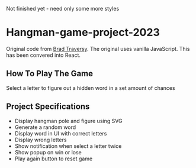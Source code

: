 Not finished yet - need only some more styles 
# Hangman-game-project-2023


Original code from [Brad Traversy](https://github.com/bradtraversy/vanillawebprojects/blob/master/hangman/). The original uses vanilla JavaScript. This has been convered into React.

## How To Play The Game

Select a letter to figure out a hidden word in a set amount of chances

## Project Specifications

- Display hangman pole and figure using SVG
- Generate a random word
- Display word in UI with correct letters
- Display wrong letters
- Show notification when select a letter twice
- Show popup on win or lose
- Play again button to reset game
